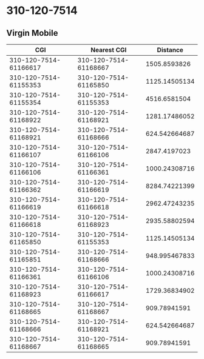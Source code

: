 # 310-120-7514
## Virgin Mobile


| CGI | Nearest CGI | Distance |
|-----|-------------|----------|
| 310-120-7514-61166617 | 310-120-7514-61168667 | 1505.8593826 |
| 310-120-7514-61155353 | 310-120-7514-61165850 | 1125.14505134 |
| 310-120-7514-61155354 | 310-120-7514-61155353 | 4516.6581504 |
| 310-120-7514-61168922 | 310-120-7514-61168921 | 1281.17486052 |
| 310-120-7514-61168921 | 310-120-7514-61168666 | 624.542664687 |
| 310-120-7514-61166107 | 310-120-7514-61166106 | 2847.4197023 |
| 310-120-7514-61166106 | 310-120-7514-61166361 | 1000.24308716 |
| 310-120-7514-61166362 | 310-120-7514-61166619 | 8284.74221399 |
| 310-120-7514-61166619 | 310-120-7514-61166618 | 2962.47243235 |
| 310-120-7514-61166618 | 310-120-7514-61168923 | 2935.58802594 |
| 310-120-7514-61165850 | 310-120-7514-61155353 | 1125.14505134 |
| 310-120-7514-61165851 | 310-120-7514-61168666 | 948.995467833 |
| 310-120-7514-61166361 | 310-120-7514-61166106 | 1000.24308716 |
| 310-120-7514-61168923 | 310-120-7514-61166617 | 1729.36834902 |
| 310-120-7514-61168665 | 310-120-7514-61168667 | 909.78941591 |
| 310-120-7514-61168666 | 310-120-7514-61168921 | 624.542664687 |
| 310-120-7514-61168667 | 310-120-7514-61168665 | 909.78941591 |
